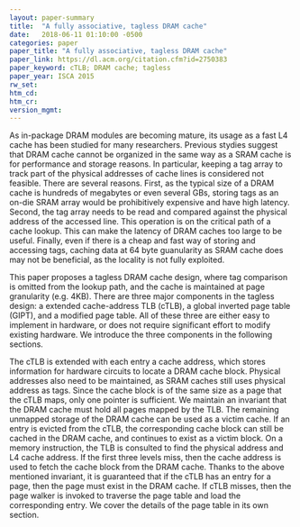 ```yaml
---
layout: paper-summary
title:  "A fully associative, tagless DRAM cache"
date:   2018-06-11 01:10:00 -0500
categories: paper
paper_title: "A fully associative, tagless DRAM cache"
paper_link: https://dl.acm.org/citation.cfm?id=2750383
paper_keyword: cTLB; DRAM cache; tagless
paper_year: ISCA 2015
rw_set: 
htm_cd: 
htm_cr: 
version_mgmt: 
---
```


As in-package DRAM modules are becoming mature, its usage as a fast L4 cache has been studied for many
researchers. Previous stydies suggest that DRAM cache cannot be organized in the same way as a SRAM cache 
is for performance and storage reasons. In particular, keeping a tag array to track part of the physical 
addresses of cache lines is considered not feasible. There are several reasons. First, as the typical size
of a DRAM cache is hundreds of megabytes or even several GBs, storing tags as an on-die SRAM array would be 
prohibitively expensive and have high latency. Second, the tag array needs to be read and compared against
the physical address of the accessed line. This operation is on the critical path of a cache lookup.
This can make the latency of DRAM caches too large to be useful. Finally, even if there is a cheap and fast 
way of storing and accessing tags, caching data at 64 byte guanularity as SRAM cache does may not be beneficial,
as the locality is not fully exploited.

This paper proposes a tagless DRAM cache design, where tag comparison is omitted from the lookup path, and 
the cache is maintained at page granularity (e.g. 4KB). There are three major components in the tagless design:
a extended cache-address TLB (cTLB), a global inverted page table (GIPT), and a modified page table. 
All of these three are either easy to implement in hardware, or does not require significant effort to modify 
existing hardware. We introduce the three components in the following sections.

The cTLB is extended with each entry a cache address, which stores information for hardware circuits to locate
a DRAM cache block. Physical addresses also need to be maintained, as SRAM caches still uses physical address 
as tags. Since the cache block is of the same size as a page that the cTLB maps, only one pointer is sufficient. 
We maintain an invariant that the DRAM cache must hold all pages mapped by the TLB. The remaining unmapped 
storage of the DRAM cache can be used as a victim cache. If an entry is evicted from the cTLB, the corresponding
cache block can still be cached in the DRAM cache, and continues to exist as a victim block. 
On a memory instruction, the TLB is consulted to find the physical address and L4 cache address. If the first 
three levels miss, then the cache address is used to fetch the cache block from the DRAM cache. Thanks to 
the above mentioned invariant, it is guaranteed that if the cTLB has an entry for a page, then the page 
must exist in the DRAM cache. If cTLB misses, then the page walker is invoked to traverse the page table and 
load the corresponding entry. We cover the details of the page table in its own section.